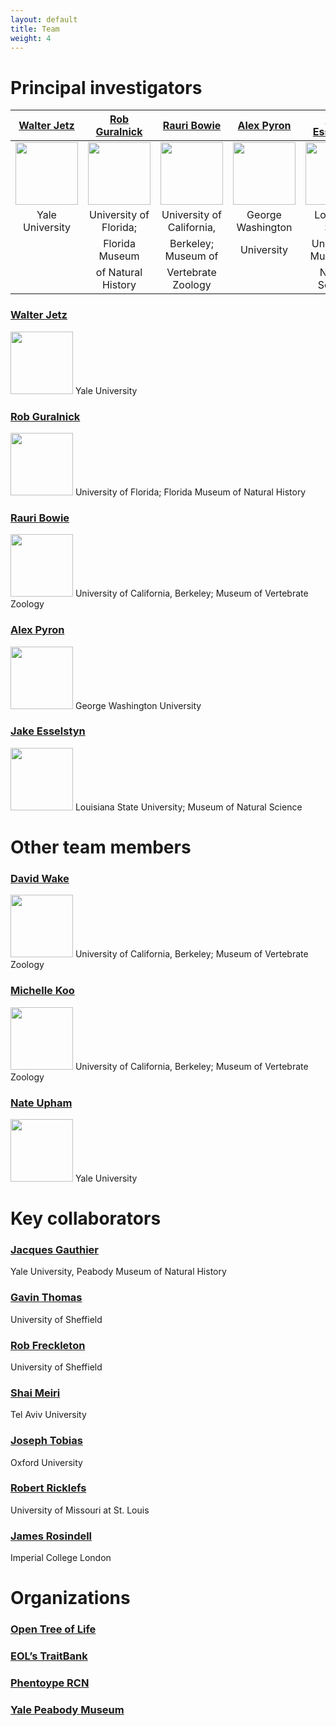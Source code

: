 ```yaml
---
layout: default
title: Team
weight: 4
---
```

# Principal investigators #

| [Walter Jetz](http://jetzlab.yale.edu/people/walter-jetz)  | [Rob Guralnick](https://sites.google.com/site/robgur/)  | [Rauri Bowie](https://ib.berkeley.edu/labs/bowie/about_rauri.html)  |[Alex Pyron](https://biology.columbian.gwu.edu/r-alexander-pyron)   | [Jake Esselstyn](http://www.museum.lsu.edu/esselstyn/)  |
|:----:   |:----:   |:----:   |:----:   |:----:   |
| <img src="http://vertlife.github.io/images/Walter.jpg" height="100" />  | <img src="http://vertlife.github.io/images/Rob.png" height="100" />  | <img src="http://vertlife.github.io/images/Rauri.JPG" height="100" />  | <img src="http://vertlife.github.io/images/Alex.jpg" height="100" />  | <img src="http://vertlife.github.io/images/Jake.png" height="100" />  |
| Yale University  | University of Florida; | University of California,  | George Washington  | Louisiana State  |
|   | Florida Museum  | Berkeley; Museum of   | University  | University; Museum of  |
|   | of Natural History  | Vertebrate Zoology  |   | Natural Science  |

### [Walter Jetz](http://jetzlab.yale.edu/people/walter-jetz)
<img src="http://vertlife.github.io/images/Walter.jpg" height="100" />
Yale University

### [Rob Guralnick](https://sites.google.com/site/robgur/)
<img src="http://vertlife.github.io/images/Rob.png" height="100" />
University of Florida; Florida Museum of Natural History

### [Rauri Bowie](https://ib.berkeley.edu/labs/bowie/about_rauri.html)
<img src="http://vertlife.github.io/images/Rauri.JPG" height="100" />
University of California, Berkeley; Museum of Vertebrate Zoology

### [Alex Pyron](https://biology.columbian.gwu.edu/r-alexander-pyron)
<img src="http://vertlife.github.io/images/Alex.jpg" height="100" />
George Washington University

### [Jake Esselstyn](http://www.museum.lsu.edu/esselstyn/)
<img src="http://vertlife.github.io/images/Jake.png" height="100" />
Louisiana State University; Museum of Natural Science

# Other team members #

### [David Wake](https://ib.berkeley.edu/labs/wake/wakelab.htm)
<img src="http://vertlife.github.io/images/DBW.jpg" height="100" />
University of California, Berkeley; Museum of Vertebrate Zoology

### [Michelle Koo](http://mvz.berkeley.edu/Informatics_Lab.html)
<img src="http://vertlife.github.io/images/Michelle.jpg" height="100" />
University of California, Berkeley; Museum of Vertebrate Zoology

### [Nate Upham](http://jetzlab.yale.edu/people/nathan-upham)
<img src="http://vertlife.github.io/images/Nate.jpg" height="100" />
Yale University

# Key collaborators #

### [Jacques Gauthier](http://peabody.yale.edu/collections/vertebrate-paleontology/jacques-gauthier)
Yale University, Peabody Museum of Natural History

### [Gavin Thomas](https://www.shef.ac.uk/aps/staff-and-students/acadstaff/thomas)
University of Sheffield

### [Rob Freckleton](https://www.shef.ac.uk/aps/staff-and-students/acadstaff/freckleton)
University of Sheffield

### [Shai Meiri](http://shaimeirilab.weebly.com/)
Tel Aviv University

### [Joseph Tobias](http://www.zoo.ox.ac.uk/people/view/tobias_j.htm)
Oxford University

### [Robert Ricklefs](http://www.umsl.edu/~ricklefsr/)
University of Missouri at St. Louis

### [James Rosindell](http://www.imperial.ac.uk/people/j.rosindell)
Imperial College London

# Organizations #

### [Open Tree of Life](http://blog.opentreeoflife.org/)

### [EOL’s TraitBank](http://eol.org/info/516)

### [Phentoype RCN](http://www.phenotypercn.org/)

### [Yale Peabody Museum](http://peabody.yale.edu/)
